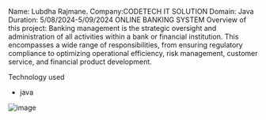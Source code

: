 Name: Lubdha Rajmane.
Company:CODETECH IT SOLUTION
Domain: Java
Duration: 5/08/2024-5/09/2024
          ONLINE BANKING SYSTEM
Overview of this project:
Banking management is the strategic oversight and administration of all activities within a bank or financial institution. This encompasses a wide range of responsibilities, from ensuring regulatory compliance to optimizing operational efficiency, risk management, customer service, and financial product development.

Technology used 
- java

  
![image](https://github.com/user-attachments/assets/68740ab6-533a-4bd1-b479-09b6b4e02044)
